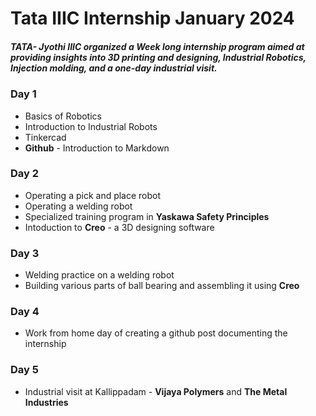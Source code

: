 # Tata IIIC Internship January 2024

##### TATA- Jyothi IIIC organized  a Week long internship program aimed at providing insights into 3D printing and designing, Industrial Robotics, Injection molding, and a one-day industrial visit.


### Day 1
   * Basics of Robotics
   * Introduction to Industrial Robots
   * Tinkercad 
   * **Github** - Introduction to Markdown
  
### Day 2
   * Operating a pick and place robot
   * Operating a welding robot
   * Specialized training program in **Yaskawa Safety Principles**
   * Intoduction to **Creo** - a 3D designing software

### Day 3
   * Welding practice on a welding robot
   * Building various parts of ball bearing and assembling it using **Creo**

### Day 4
   * Work from home day of creating a github post documenting the internship

### Day 5
   * Industrial visit at Kallippadam - **Vijaya Polymers** and **The Metal Industries**

